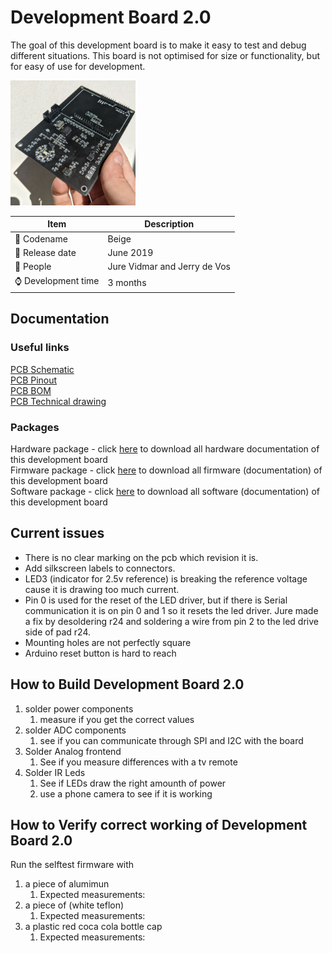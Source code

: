 # Development Board 2.0

The goal of this development board is to make it easy to test and debug different situations.
This board is not optimised for size or functionality, but for easy of use for development.

<img src="/img/developmentboards/developmentboard2.0.jpg" alt="development board 2.0" width="200"/>

| Item | Description|
| ----------- | ----------- |
| 🌈 Codename     | Beige |
| 📆 Release date| June 2019 |
| 🦄 People                  | Jure Vidmar and Jerry de Vos       |      |
| ⌚ Development time  |  3 months |

## Documentation

### Useful links

[PCB Schematic](https://github.com/Plastic-Scanner/DB2.0-Hardware/blob/main/PCB/PCB%20Schematics.pdf)  
[PCB Pinout](https://github.com/Plastic-Scanner/DB2.0-Hardware/blob/main/PCB/PCB%20Pinout.pdf)  
[PCB BOM](https://github.com/Plastic-Scanner/DB2.0-Hardware/blob/main/PCB/PCB%20BOM.pdf)  
[PCB Technical drawing](https://github.com/Plastic-Scanner/DB2.0-Hardware/blob/main/CAD/PCB%20Technical%20Drawing.pdf)  

### Packages

Hardware package - click [here](https://github.com/Plastic-Scanner/DB2.0-Hardware/archive/refs/heads/main.zip) to download all hardware documentation of this development board  
Firmware package - click [here](https://github.com/Plastic-Scanner/DB2.0-Hardware/archive/refs/heads/main.zip) to download all firmware (documentation) of this development board  
Software package - click [here](https://github.com/Plastic-Scanner/DB2.0-Hardware/archive/refs/heads/main.zip) to download all software (documentation) of this development board  

## Current issues

* There is no clear marking on the pcb which revision it is.
* Add silkscreen labels to connectors.
* LED3 (indicator for 2.5v reference) is breaking the reference voltage cause it is drawing too much current.
* Pin 0 is used for the reset of the LED driver, but if there is Serial communication it is on pin 0 and 1 so it resets the led driver. Jure made a fix by desoldering r24 and soldering a wire from pin 2 to the led drive side of pad r24.
* Mounting holes are not perfectly square
* Arduino reset button is hard to reach

## How to Build Development Board 2.0

1. solder power components
   1. measure if you get the correct values
2. solder ADC components
   1. see if you can communicate through SPI and I2C with the board
3. Solder Analog frontend
   1. See if you measure differences with a tv remote
4. Solder IR Leds
   1. See if LEDs draw the right amounth of power
   2. use a phone camera to see if it is working

## How to Verify correct working of Development Board 2.0

Run the selftest firmware with 
1. a piece of alumimun
   1. Expected measurements: 
2. a piece of (white teflon)
   1. Expected measurements: 
3. a plastic red coca cola bottle cap
   1. Expected measurements: 


<div>
<object data="https://s2.q4cdn.com/175719177/files/doc_presentations/Placeholder-PDF.pdf" type="application/pdf" width="100%" height="700px">
</object>
</div>